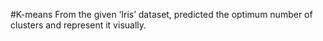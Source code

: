 #K-means
From the given ‘Iris’ dataset, predicted the optimum number of
clusters and represent it visually.
